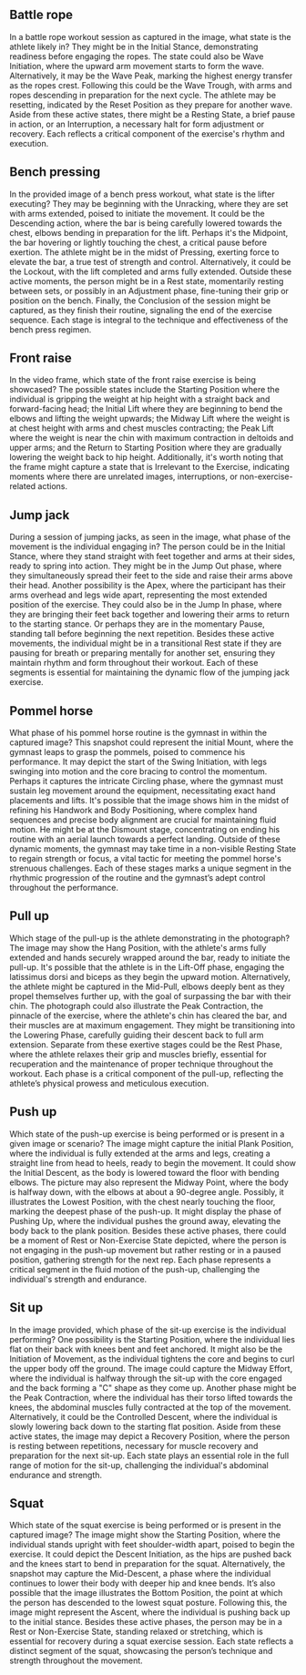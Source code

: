 ## Battle rope

In a battle rope workout session as captured in the image, what state is the athlete likely in? They might be in the Initial Stance, demonstrating readiness before engaging the ropes. The state could also be Wave Initiation, where the upward arm movement starts to form the wave. Alternatively, it may be the Wave Peak, marking the highest energy transfer as the ropes crest. Following this could be the Wave Trough, with arms and ropes descending in preparation for the next cycle. The athlete may be resetting, indicated by the Reset Position as they prepare for another wave. Aside from these active states, there might be a Resting State, a brief pause in action, or an Interruption, a necessary halt for form adjustment or recovery. Each reflects a critical component of the exercise's rhythm and execution.

## Bench pressing

In the provided image of a bench press workout, what state is the lifter executing? They may be beginning with the Unracking, where they are set with arms extended, poised to initiate the movement. It could be the Descending action, where the bar is being carefully lowered towards the chest, elbows bending in preparation for the lift. Perhaps it's the Midpoint, the bar hovering or lightly touching the chest, a critical pause before exertion. The athlete might be in the midst of Pressing, exerting force to elevate the bar, a true test of strength and control. Alternatively, it could be the Lockout, with the lift completed and arms fully extended. Outside these active moments, the person might be in a Rest state, momentarily resting between sets, or possibly in an Adjustment phase, fine-tuning their grip or position on the bench. Finally, the Conclusion of the session might be captured, as they finish their routine, signaling the end of the exercise sequence. Each stage is integral to the technique and effectiveness of the bench press regimen.

## Front raise

In the video frame, which state of the front raise exercise is being showcased? The possible states include the Starting Position where the individual is gripping the weight at hip height with a straight back and forward-facing head; the Initial Lift where they are beginning to bend the elbows and lifting the weight upwards; the Midway Lift where the weight is at chest height with arms and chest muscles contracting; the Peak Lift where the weight is near the chin with maximum contraction in deltoids and upper arms; and the Return to Starting Position where they are gradually lowering the weight back to hip height. Additionally, it's worth noting that the frame might capture a state that is Irrelevant to the Exercise, indicating moments where there are unrelated images, interruptions, or non-exercise-related actions.

## Jump jack

During a session of jumping jacks, as seen in the image, what phase of the movement is the individual engaging in? The person could be in the Initial Stance, where they stand straight with feet together and arms at their sides, ready to spring into action. They might be in the Jump Out phase, where they simultaneously spread their feet to the side and raise their arms above their head. Another possibility is the Apex, where the participant has their arms overhead and legs wide apart, representing the most extended position of the exercise. They could also be in the Jump In phase, where they are bringing their feet back together and lowering their arms to return to the starting stance. Or perhaps they are in the momentary Pause, standing tall before beginning the next repetition. Besides these active movements, the individual might be in a transitional Rest state if they are pausing for breath or preparing mentally for another set, ensuring they maintain rhythm and form throughout their workout. Each of these segments is essential for maintaining the dynamic flow of the jumping jack exercise.

## Pommel horse

What phase of his pommel horse routine is the gymnast in within the captured image? This snapshot could represent the initial Mount, where the gymnast leaps to grasp the pommels, poised to commence his performance. It may depict the start of the Swing Initiation, with legs swinging into motion and the core bracing to control the momentum. Perhaps it captures the intricate Circling phase, where the gymnast must sustain leg movement around the equipment, necessitating exact hand placements and lifts. It's possible that the image shows him in the midst of refining his Handwork and Body Positioning, where complex hand sequences and precise body alignment are crucial for maintaining fluid motion. He might be at the Dismount stage, concentrating on ending his routine with an aerial launch towards a perfect landing. Outside of these dynamic moments, the gymnast may take time in a non-visible Resting State to regain strength or focus, a vital tactic for meeting the pommel horse's strenuous challenges. Each of these stages marks a unique segment in the rhythmic progression of the routine and the gymnast’s adept control throughout the performance.

## Pull up

Which stage of the pull-up is the athlete demonstrating in the photograph? The image may show the Hang Position, with the athlete's arms fully extended and hands securely wrapped around the bar, ready to initiate the pull-up. It's possible that the athlete is in the Lift-Off phase, engaging the latissimus dorsi and biceps as they begin the upward motion. Alternatively, the athlete might be captured in the Mid-Pull, elbows deeply bent as they propel themselves further up, with the goal of surpassing the bar with their chin. The photograph could also illustrate the Peak Contraction, the pinnacle of the exercise, where the athlete's chin has cleared the bar, and their muscles are at maximum engagement. They might be transitioning into the Lowering Phase, carefully guiding their descent back to full arm extension. Separate from these exertive stages could be the Rest Phase, where the athlete relaxes their grip and muscles briefly, essential for recuperation and the maintenance of proper technique throughout the workout. Each phase is a critical component of the pull-up, reflecting the athlete’s physical prowess and meticulous execution.

## Push up

Which state of the push-up exercise is being performed or is present in a given image or scenario? The image might capture the initial Plank Position, where the individual is fully extended at the arms and legs, creating a straight line from head to heels, ready to begin the movement. It could show the Initial Descent, as the body is lowered toward the floor with bending elbows. The picture may also represent the Midway Point, where the body is halfway down, with the elbows at about a 90-degree angle. Possibly, it illustrates the Lowest Position, with the chest nearly touching the floor, marking the deepest phase of the push-up. It might display the phase of Pushing Up, where the individual pushes the ground away, elevating the body back to the plank position. Besides these active phases, there could be a moment of Rest or Non-Exercise State depicted, where the person is not engaging in the push-up movement but rather resting or in a paused position, gathering strength for the next rep. Each phase represents a critical segment in the fluid motion of the push-up, challenging the individual's strength and endurance.

## Sit up

In the image provided, which phase of the sit-up exercise is the individual performing? One possibility is the Starting Position, where the individual lies flat on their back with knees bent and feet anchored. It might also be the Initiation of Movement, as the individual tightens the core and begins to curl the upper body off the ground. The image could capture the Midway Effort, where the individual is halfway through the sit-up with the core engaged and the back forming a "C" shape as they come up. Another phase might be the Peak Contraction, where the individual has their torso lifted towards the knees, the abdominal muscles fully contracted at the top of the movement. Alternatively, it could be the Controlled Descent, where the individual is slowly lowering back down to the starting flat position. Aside from these active states, the image may depict a Recovery Position, where the person is resting between repetitions, necessary for muscle recovery and preparation for the next sit-up. Each state plays an essential role in the full range of motion for the sit-up, challenging the individual's abdominal endurance and strength.

## Squat

Which state of the squat exercise is being performed or is present in the captured image? The image might show the Starting Position, where the individual stands upright with feet shoulder-width apart, poised to begin the exercise. It could depict the Descent Initiation, as the hips are pushed back and the knees start to bend in preparation for the squat. Alternatively, the snapshot may capture the Mid-Descent, a phase where the individual continues to lower their body with deeper hip and knee bends. It’s also possible that the image illustrates the Bottom Position, the point at which the person has descended to the lowest squat posture. Following this, the image might represent the Ascent, where the individual is pushing back up to the initial stance. Besides these active phases, the person may be in a Rest or Non-Exercise State, standing relaxed or stretching, which is essential for recovery during a squat exercise session. Each state reflects a distinct segment of the squat, showcasing the person’s technique and strength throughout the movement.